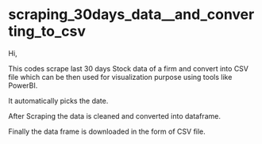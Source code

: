 # scraping_30days_data__and_converting_to_csv

Hi,

This codes scrape last 30 days Stock data of a firm and convert into CSV file which can be then used for visualization purpose using tools like PowerBI.

It automatically picks the date.

After Scraping the data is cleaned and converted into dataframe. 

Finally the data frame is downloaded in the form of CSV file.
